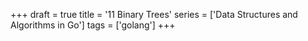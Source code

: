 +++
draft = true
title = '11 Binary Trees'
series = ['Data Structures and Algorithms in Go']
tags = ['golang']
+++